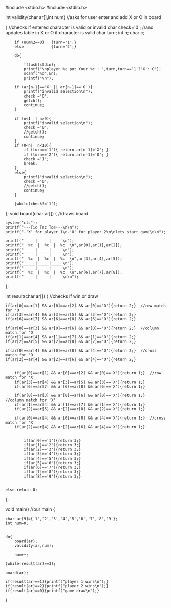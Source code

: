 #include <stdio.h>
#include <stdlib.h>

int validity(char ar[],int num)                     //asks for user enter and add X or O in board

{                                                   //checks if entered character is valid or invalid
    char check='0';                                 //and updates table in X or O if character is valid
    char turn;
    int n;
    char c;

        if (num%2==0)   {turn='1';}
        else            {turn='2';}

        do{

            fflush(stdin);
            printf("\nplayer %c put Your %c : ",turn,turn=='1'?'X':'O');
            scanf("%d",&n);
            printf("\n");

        if (ar[n-1]=='X' || ar[n-1]=='O'){
            printf("invalid selection\n");
            check ='0';
            getch();
            continue;
        }

        if (n<1 || n>9){
            printf("invalid selection\n");
            check ='0';
            //getch();
            continue;
        }
        if (0<n|| n<10){
            if (turn=='1'){ return ar[n-1]='X'; }
            if (turn=='2'){ return ar[n-1]='O'; }
            check ='1';
            break;
        }
        else{
            printf("invalid selection\n");
            check ='0';
            //getch();
            continue;
        }

        }while(check!='1');

};
void board(char ar[])
{                                  //draws board

    system("cls");
    printf("---Tic Tac Toe---\n\n");
    printf("-'X' for player 1\n-'O' for player 2\n\nlets start game\n\n");

    printf("     |     |     \n");
    printf("  %c  |  %c  |  %c  \n",ar[0],ar[1],ar[2]);
    printf("_____|_____|_____\n");
    printf("     |     |     \n");
    printf("  %c  |  %c  |  %c  \n",ar[3],ar[4],ar[5]);
    printf("_____|_____|_____\n");
    printf("     |     |     \n");
    printf("  %c  |  %c  |  %c  \n",ar[6],ar[7],ar[8]);
    printf("     |     |     \n\n");



};

int result(char ar[])
{                                  //checks if win or draw

    if(ar[0]==ar[1] && ar[0]==ar[2] && ar[0]=='O'){return 2;}  //row match for 'O'
    if(ar[3]==ar[4] && ar[3]==ar[5] && ar[3]=='O'){return 2;}
    if(ar[6]==ar[7] && ar[6]==ar[8] && ar[6]=='O'){return 2;}

    if(ar[0]==ar[3] && ar[0]==ar[6] && ar[0]=='O'){return 2;}  //column match for 'O'
    if(ar[1]==ar[4] && ar[1]==ar[7] && ar[1]=='O'){return 2;}
    if(ar[2]==ar[5] && ar[2]==ar[8] && ar[2]=='O'){return 2;}

    if(ar[0]==ar[4] && ar[0]==ar[8] && ar[4]=='O'){return 2;}  //cross match for 'O'
    if(ar[2]==ar[4] && ar[2]==ar[6] && ar[4]=='O'){return 2;}


        if(ar[0]==ar[1] && ar[0]==ar[2] && ar[0]=='X'){return 1;}  //row match for 'X'
        if(ar[3]==ar[4] && ar[3]==ar[5] && ar[3]=='X'){return 1;}
        if(ar[6]==ar[7] && ar[6]==ar[8] && ar[6]=='X'){return 1;}

        if(ar[0]==ar[3] && ar[0]==ar[6] && ar[0]=='X'){return 1;}  //column match for 'X'
        if(ar[1]==ar[4] && ar[1]==ar[7] && ar[1]=='X'){return 1;}
        if(ar[2]==ar[5] && ar[2]==ar[8] && ar[2]=='X'){return 1;}

        if(ar[0]==ar[4] && ar[0]==ar[8] && ar[4]=='X'){return 1;}  //cross match for 'X'
        if(ar[2]==ar[4] && ar[2]==ar[6] && ar[4]=='X'){return 1;}


            if(ar[0]=='1'){return 3;}
            if(ar[1]=='2'){return 3;}
            if(ar[2]=='3'){return 3;}
            if(ar[3]=='4'){return 3;}
            if(ar[4]=='5'){return 3;}
            if(ar[5]=='6'){return 3;}
            if(ar[6]=='7'){return 3;}
            if(ar[7]=='8'){return 3;}
            if(ar[8]=='9'){return 3;}


    else return 0;


};

void main()                                                 //our main
{

    char ar[9]={'1','2','3','4','5','6','7','8','9'};
    int num=0;


    do{
        board(ar);
        validity(ar,num);

        num++;

    }while(result(ar)==3);

    board(ar);

    if(result(ar)==1){printf("player 1 wins\n");}
    if(result(ar)==2){printf("player 2 wins\n");}
    if(result(ar)==0){printf("game draw\n");}

}

